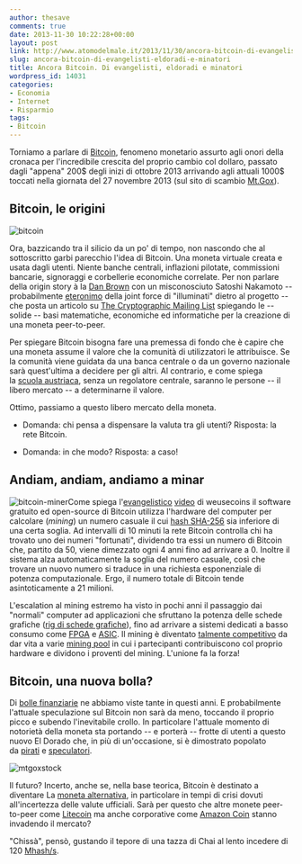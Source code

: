```yaml
---
author: thesave
comments: true
date: 2013-11-30 10:22:28+00:00
layout: post
link: http://www.atomodelmale.it/2013/11/30/ancora-bitcoin-di-evangelisti-eldoradi-e-minatori/
slug: ancora-bitcoin-di-evangelisti-eldoradi-e-minatori
title: Ancora Bitcoin. Di evangelisti, eldoradi e minatori
wordpress_id: 14031
categories:
- Economia
- Internet
- Risparmio
tags:
- Bitcoin
---
```


Torniamo a parlare di [Bitcoin](http://www.atomodelmale.it/2013/11/26/cose-il-bitcoin-la-moneta-dei-nerd-o-la-moneta-del-futuro/), fenomeno monetario assurto agli onori della cronaca per l'incredibile crescita del proprio cambio col dollaro, passato dagli "appena" 200$ degli inizi di ottobre 2013 arrivando agli attuali 1000$ toccati nella giornata del 27 novembre 2013 (sul sito di scambio [Mt.Gox](https://www.mtgox.com/)).


## Bitcoin, le origini


![bitcoin](http://www.atomodelmale.it/wp-content/uploads/2013/11/bitcoin-300x300.png)

Ora, bazzicando tra il silicio da un po' di tempo, non nascondo che al sottoscritto garbi parecchio l'idea di Bitcoin. Una moneta virtuale creata e usata dagli utenti. Niente banche centrali, inflazioni pilotate, commissioni bancarie, signoraggi e corbellerie economiche correlate. Per non parlare della origin story à la [Dan Brown](http://it.wikipedia.org/wiki/Crypto) con un misconosciuto Satoshi Nakamoto -- probabilmente [eteronimo](http://it.wikipedia.org/wiki/Nicolas_Bourbaki) della joint force di "illuminati" dietro al progetto -- che posta un articolo su [The Cryptographic Mailing List](http://www.mail-archive.com/cryptography@metzdowd.com/msg09959.html) spiegando le -- solide -- basi matematiche, economiche ed informatiche per la creazione di una moneta peer-to-peer.

Per spiegare Bitcoin bisogna fare una premessa di fondo che è capire che una moneta assume il valore che la comunità di utilizzatori le attribuisce. Se la comunità viene guidata da una banca centrale o da un governo nazionale sarà quest'ultima a decidere per gli altri. Al contrario, e come spiega la [scuola austriaca](http://it.wikipedia.org/wiki/Teoria_austriaca_del_ciclo_economico), senza un regolatore centrale, saranno le persone -- il libero mercato -- a determinarne il valore.

Ottimo, passiamo a questo libero mercato della moneta.



	
  * Domanda: chi pensa a dispensare la valuta tra gli utenti? Risposta: la rete Bitcoin.

	
  * Domanda: in che modo? Risposta: a caso!





## Andiam, andiam, andiamo a minar


![bitcoin-miner](http://www.atomodelmale.it/wp-content/uploads/2013/11/bitcoin-miner-300x208.jpg)Come spiega l'[evangelistico](http://en.wikipedia.org/wiki/Evangelism_marketing) [video](http://www.weusecoins.com/en/mining-guide) di weusecoins il software gratuito ed open-source di Bitcoin utilizza l'hardware del computer per calcolare (_mining_) un numero casuale il cui [hash SHA-256](http://it.wikipedia.org/wiki/SHA-256) sia inferiore di una certa soglia. Ad intervalli di 10 minuti la rete Bitcoin controlla chi ha trovato uno dei numeri "fortunati", dividendo tra essi un numero di Bitcoin che, partito da 50, viene dimezzato ogni 4 anni fino ad arrivare a 0. Inoltre il sistema alza automaticamente la soglia del numero casuale, così che trovare un nuovo numero si traduce in una richiesta esponenziale di potenza computazionale. Ergo, il numero totale di Bitcoin tende asintoticamente a 21 milioni.

L'escalation al mining estremo ha visto in pochi anni il passaggio dai "normali" computer ad applicazioni che sfruttano la potenza delle schede grafiche ([rig di schede grafiche](http://www.youtube.com/watch?v=TBXBB5sy5sA)), fino ad arrivare a sistemi dedicati a basso consumo come [FPGA](http://it.wikipedia.org/wiki/Field_Programmable_Gate_Array) e [ASIC](http://it.wikipedia.org/wiki/Application_specific_integrated_circuit). Il mining è diventato [talmente competitivo](http://hongwrong.com/hong-kong-bitcoin/) da dar vita a varie [mining pool](https://en.bitcoin.it/wiki/Comparison_of_mining_pools) in cui i partecipanti contribuiscono col proprio hardware e dividono i proventi del mining. L'unione fa la forza!


## Bitcoin, una nuova bolla?


Di [bolle finanziarie](http://www.atomodelmale.it/2008/11/30/crisi-della-borsa-storia-di-un-passato-futuro/) ne abbiamo viste tante in questi anni. E probabilmente l'attuale speculazione sul Bitcoin non sarà da meno, toccando il proprio picco e subendo l'inevitabile crollo. In particolare l'attuale momento di notorietà della moneta sta portando -- e porterà -- frotte di utenti a questo nuovo El Dorado che, in più di un'occasione, si è dimostrato popolato da [pirati](https://www.mtgox.com/press_release_20130404.html) e [speculatori](http://markets.blockchain.info/markets/mtgox/EUR).


![mtgoxstock](http://www.atomodelmale.it/wp-content/uploads/2013/11/mtgoxstock.png)


Il futuro? Incerto, anche se, nella base teorica, Bitcoin è destinato a diventare La [moneta alternativa](http://it.wikipedia.org/wiki/Moneta_alternativa), in particolare in tempi di crisi dovuti all'incertezza delle valute ufficiali. Sarà per questo che altre monete peer-to-peer come [Litecoin](https://litecoin.org/it) ma anche corporative come [Amazon Coin](http://www.amazon.com/gp/feature.html/ref=zeroes_surl_c_landing?docId=1001166401) stanno invadendo il mercato?

"Chissà", pensò, gustando il tepore di una tazza di Chai al lento incedere di 120 [Mhash/s](https://en.bitcoin.it/wiki/Mining_hardware_comparison).
